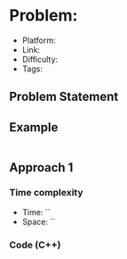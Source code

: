 # Problem:

- Platform: 
- Link: 
- Difficulty: 
- Tags: 

## Problem Statement



## Example

```

```

## Approach 1


### Time complexity
- Time: `` 
- Space: ``

### Code (C++)
```c++

```
